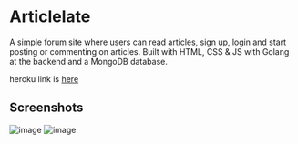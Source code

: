 # Articlelate
A simple forum site where users can read articles, sign up, login and start posting or commenting on articles. 
Built with HTML, CSS & JS with Golang at the backend and a MongoDB database.

heroku link is [here](https://go-articlelate.herokuapp.com)

## Screenshots

![image](https://user-images.githubusercontent.com/35289837/201734791-0ca8158e-954e-4f60-bf3c-72e2c79ab964.png)
![image](https://user-images.githubusercontent.com/35289837/201734920-610cde72-1d79-420e-9463-141c00879792.png)


